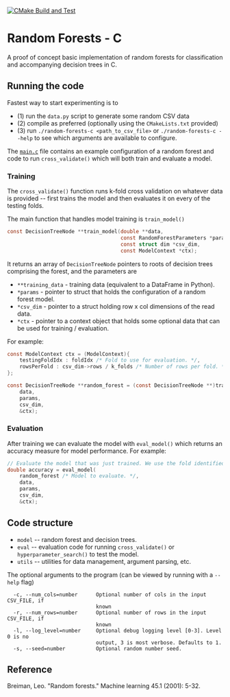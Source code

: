 [![CMake Build and Test](https://github.com/SermetPekin/random-forests-c/actions/workflows/c-cpp.yml/badge.svg)](https://github.com/SermetPekin/random-forests-c/actions/workflows/c-cpp.yml)

# Random Forests - C
A proof of concept basic implementation of random forests for classification and accompanying decision trees in C.

## Running the code

Fastest way to start experimenting is to
- (1) run the `data.py` script to generate some random CSV data
- (2) compile as preferred (optionally using the `CMakeLists.txt` provided)
- (3) run `./random-forests-c <path_to_csv_file>` or `./random-forests-c --help` to see which arguments are available to configure.

The [`main.c`](./main.c) file contains an example configuration of a random forest and code to run `cross_validate()` which will both train and evaluate a model.

### Training

The `cross_validate()` function runs k-fold cross validation on whatever data is provided -- first trains the model and then evaluates it on every of the testing folds.

The main function that handles model training is `train_model()`
```c
const DecisionTreeNode **train_model(double **data,
                                     const RandomForestParameters *params,
                                     const struct dim *csv_dim,
                                     const ModelContext *ctx);
```
It returns an array of `DecisionTreeNode` pointers to roots of decision trees comprising the forest, and the parameters are

- `**training_data` - training data (equivalent to a DataFrame in Python).
- `*params` - pointer to struct that holds the configuration of a random forest model.
- `*csv_dim` - pointer to a struct holding row x col dimensions of the read data.
- `*ctx` - pointer to a context object that holds some optional data that can be used for training / evaluation.

For example:
```c
const ModelContext ctx = (ModelContext){
    testingFoldIdx : foldIdx /* Fold to use for evaluation. */,
    rowsPerFold : csv_dim->rows / k_folds /* Number of rows per fold. */
};

const DecisionTreeNode **random_forest = (const DecisionTreeNode **)train_model(
    data,
    params,
    csv_dim,
    &ctx);
```

### Evaluation

After training we can evaluate the model with `eval_model()` which returns an accuracy measure for model performance.
For example:

```c
// Evaluate the model that was just trained. We use the fold identified by 'foldIdx' in 'ctx' to evaluate the model.
double accuracy = eval_model(
    random_forest /* Model to evaluate. */,
    data,
    params,
    csv_dim,
    &ctx);
```

## Code structure

- `model` -- random forest and decision trees.
- `eval` -- evaluation code for running `cross_validate()` or `hyperparameter_search()` to test the model.
- `utils` -- utilities for data management, argument parsing, etc.

The optional arguments to the program (can be viewed by running with a `--help` flag)
```
  -c, --num_cols=number      Optional number of cols in the input CSV_FILE, if
                             known
  -r, --num_rows=number      Optional number of rows in the input CSV_FILE, if
                             known
  -l, --log_level=number     Optional debug logging level [0-3]. Level 0 is no
                             output, 3 is most verbose. Defaults to 1.
  -s, --seed=number          Optional random number seed.
```

## Reference
Breiman, Leo. "Random forests." Machine learning 45.1 (2001): 5-32.
